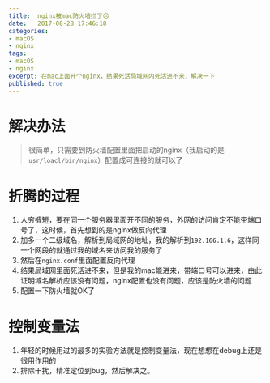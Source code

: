 ```yaml
---
title:  nginx被mac防火墙拦了😣
date:   2017-08-28 17:46:18
categories:
- macOS
- nginx
tags:
- macOS
- nginx
excerpt: 在mac上面开个nginx，结果死活局域网内死活进不来，解决一下
published: true
---
```


# 解决办法
> 很简单，只需要到防火墙配置里面把启动的nginx（我启动的是`usr/loacl/bin/nginx`）配置成可连接的就可以了

# 折腾的过程
1. 人穷裤短，要在同一个服务器里面开不同的服务，外网的访问肯定不能带端口号了，这时候，首先想到的是nginx做反向代理
2. 加多一个二级域名，解析到局域网的地址，我的解析到`192.166.1.6`，这样同一个网段的就通过我的域名来访问我的服务了
3. 然后在`nginx.conf`里面配置反向代理
4. 结果局域网里面死活进不来，但是我的mac能进来，带端口号可以进来，由此证明域名解析应该没有问题，nginx配置也没有问题，应该是防火墙的问题
5. 配置一下防火墙就OK了

# 控制变量法
1. 年轻的时候用过的最多的实验方法就是控制变量法，现在想想在debug上还是很用作用的
2. 排除干扰，精准定位到bug，然后解决之。